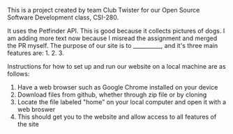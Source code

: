 This is a project created by team Club Twister for our Open Source Software Development class, CSI-280.

It uses the Petfinder API. This is good because it collects pictures of dogs. I am adding more text now because I misread the assignment and merged the PR myself.
The purpose of our site is to __________, and it's three main features are:
1.
2.
3.

Instructions for how to set up and run our website on a local machine are as follows:
1. Have a web browser such as Google Chrome installed on your device
2. Download files from github, whether through zip file or by cloning
3. Locate the file labeled "home" on your local computer and open it with a web broswer
4. This should get you to the website and allow access to all features of the site
